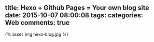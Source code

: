 title: Hexo + Github Pages = Your own blog site
date: 2015-10-07 08:00:08
tags:
categories: Web
comments: true
---
{% asset_img hexo-blog.jpg %}

